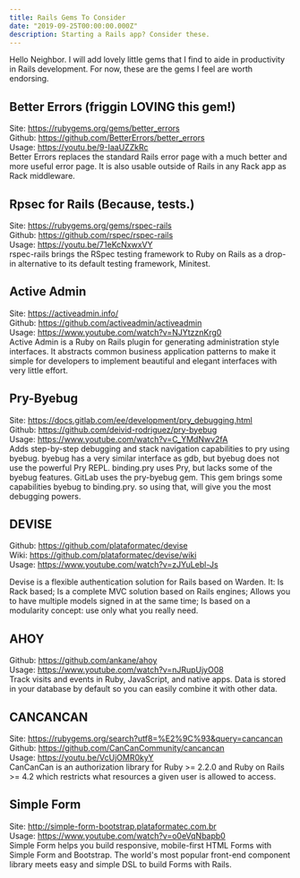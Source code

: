 ```yaml
---
title: Rails Gems To Consider
date: "2019-09-25T00:00:00.000Z"
description: Starting a Rails app? Consider these.
---
```


Hello Neighbor. I will add lovely little gems that I find to aide in productivity in Rails development. For now, these are the gems I feel are worth endorsing. 

## Better Errors (friggin LOVING this gem!)
Site: https://rubygems.org/gems/better_errors <br>
Github: https://github.com/BetterErrors/better_errors <br>
Usage: https://youtu.be/9-IaaUZZkRc <br>
Better Errors replaces the standard Rails error page with a much better and more useful error page. It is also usable outside of Rails in any Rack app as Rack middleware.

## Rpsec for Rails (Because, tests.)
Site: https://rubygems.org/gems/rspec-rails <br>
Github: https://github.com/rspec/rspec-rails <br>
Usage: https://youtu.be/71eKcNxwxVY <br>
rspec-rails brings the RSpec testing framework to Ruby on Rails as a drop-in alternative to its default testing framework, Minitest.

## Active Admin
Site: https://activeadmin.info/ <br>
Github: https://github.com/activeadmin/activeadmin <br>
Usage: https://www.youtube.com/watch?v=NJYtzznKrg0 <br>
Active Admin is a Ruby on Rails plugin for generating administration style interfaces. It abstracts common business application patterns to make it simple for developers to implement beautiful and elegant interfaces with very little effort.

## Pry-Byebug
Site: https://docs.gitlab.com/ee/development/pry_debugging.html <br>
Github: https://github.com/deivid-rodriguez/pry-byebug <br>
Usage: https://www.youtube.com/watch?v=C_YMdNwv2fA <br>
Adds step-by-step debugging and stack navigation capabilities to pry using byebug.
byebug has a very similar interface as gdb, but byebug does not use the powerful Pry REPL.
binding.pry uses Pry, but lacks some of the byebug features. GitLab uses the pry-byebug gem. This gem brings some capabilities byebug to binding.pry. so using that, will give you the most debugging powers.

## DEVISE
Github: https://github.com/plataformatec/devise <br>
Wiki: https://github.com/plataformatec/devise/wiki <br>
Usage: https://www.youtube.com/watch?v=zJYuLebl-Js <br>

Devise is a flexible authentication solution for Rails based on Warden. It:
Is Rack based; Is a complete MVC solution based on Rails engines; Allows you to have multiple models signed in at the same time; Is based on a modularity concept: use only what you really need.

## AHOY
Github: https://github.com/ankane/ahoy <br>
Usage: https://www.youtube.com/watch?v=nJRupUjyO08 <br>
Track visits and events in Ruby, JavaScript, and native apps. Data is stored in your database by default so you can easily combine it with other data.

## CANCANCAN
Site: https://rubygems.org/search?utf8=%E2%9C%93&query=cancancan <br>
Github: https://github.com/CanCanCommunity/cancancan <br>
Usage: https://youtu.be/VcUjOMR0kyY <br>
CanCanCan is an authorization library for Ruby >= 2.2.0 and Ruby on Rails >= 4.2 which restricts what resources a given user is allowed to access.

## Simple Form
Site: http://simple-form-bootstrap.plataformatec.com.br <br>
Usage: https://www.youtube.com/watch?v=o0eVqNbapb0 <br>
Simple Form helps you build responsive, mobile-first HTML Forms with Simple Form and Bootstrap. The world's most popular front-end component library meets easy and simple DSL to build Forms with Rails.
